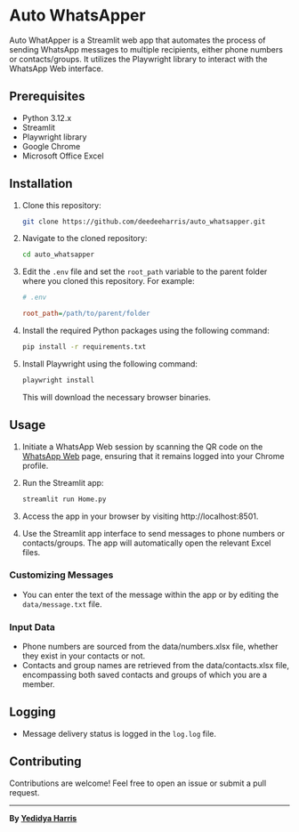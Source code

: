# Auto WhatsApper

Auto WhatApper is a Streamlit web app that automates the process of sending WhatsApp messages to multiple recipients, either phone numbers or contacts/groups. It utilizes the Playwright library to interact with the WhatsApp Web interface.

## Prerequisites

- Python 3.12.x
- Streamlit
- Playwright library
- Google Chrome
- Microsoft Office Excel

## Installation

1. Clone this repository:

    ```bash
    git clone https://github.com/deedeeharris/auto_whatsapper.git
    ```

2. Navigate to the cloned repository:

    ```bash
    cd auto_whatsapper
    ```

3. Edit the `.env` file and set the `root_path` variable to the parent folder where you cloned this repository. For example:

    ```ini
    # .env

    root_path=/path/to/parent/folder
    ```

4. Install the required Python packages using the following command:

    ```bash
    pip install -r requirements.txt
    ```

5. Install Playwright using the following command:

    ```bash
    playwright install
    ```

   This will download the necessary browser binaries.

## Usage

1. Initiate a WhatsApp Web session by scanning the QR code on the [WhatsApp Web](https://web.whatsapp.com/) page, ensuring that it remains logged into your Chrome profile.

2. Run the Streamlit app:

    ```bash
    streamlit run Home.py
    ```

3. Access the app in your browser by visiting http://localhost:8501.

4. Use the Streamlit app interface to send messages to phone numbers or contacts/groups. The app will automatically open the relevant Excel files.

### Customizing Messages

- You can enter the text of the message within the app or by editing the `data/message.txt` file.

### Input Data

- Phone numbers are sourced from the data/numbers.xlsx file, whether they exist in your contacts or not.
- Contacts and group names are retrieved from the data/contacts.xlsx file, encompassing both saved contacts and groups of which you are a member.

## Logging

- Message delivery status is logged in the `log.log` file.

## Contributing

Contributions are welcome! Feel free to open an issue or submit a pull request.

---

**By [Yedidya Harris](https://www.linkedin.com/in/yedidyaharris/)**
